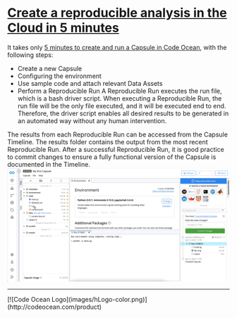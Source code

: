 # [Create a reproducible analysis in the Cloud in 5 minutes](https://docs.codeocean.com/user-guide/quick-start-guide/create-a-capsule-in-5-minutes)

It takes only [5 minutes to create and run a Capsule in Code Ocean](https://docs.codeocean.com/user-guide/quick-start-guide/create-a-capsule-in-5-minutes), with the following steps:
- Create a new Capsule
- Configuring the environment
- Use sample code and attach relevant Data Assets
- Perform a Reproducible Run 
A Reproducible Run executes the run file, which is a bash driver script. When executing a Reproducible Run, the run file will be the only file executed, and it will be executed end to end. Therefore, the driver script enables all desired results to be generated in an automated way without any human intervention.

The results from each Reproducible Run can be accessed from the Capsule Timeline. The results folder contains the output from the most recent Reproducible Run. After a successful Reproducible Run, it is good practice to commit changes to ensure a fully functional version of the Capsule is documented in the Timeline.
![gif](images/after-RR.gif)


<hr>
[![Code Ocean Logo](images/hLogo-color.png)](http://codeocean.com/product)